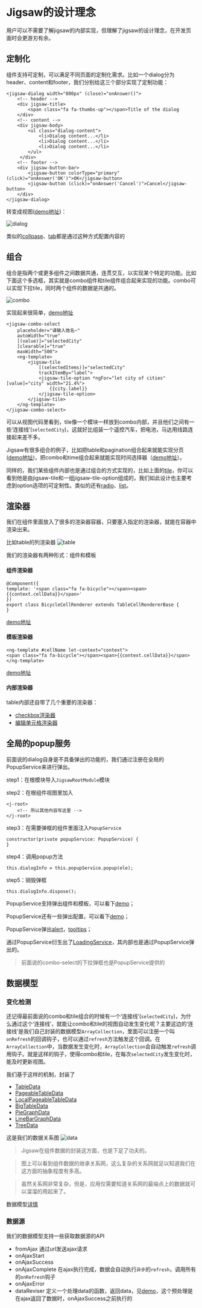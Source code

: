 # Jigsaw的设计理念

用户可以不需要了解jigsaw的内部实现，但理解了jigsaw的设计理念，在开发页面时会更游刃有余。

## 定制化

组件支持可定制，可以满足不同页面的定制化需求。比如一个dialog分为header、content和footer，我们分别给这三个部分实现了定制功能：

```
<jigsaw-dialog width="800px" (close)="onAnswer()">
    <!-- header -->
    <div jigsaw-title>
        <span class="fa fa-thumbs-up"></span>Title of the dialog
    </div>
    <!-- content -->
    <div jigsaw-body>
        <ul class="dialog-content">
            <li>Dialog content...</li>
            <li>Dialog content...</li>
            <li>Dialog content...</li>
        </ul>
     </div>
    <!-- footer -->
    <div jigsaw-button-bar>
        <jigsaw-button colorType="primary" (click)="onAnswer('OK')">OK</jigsaw-button>
        <jigsaw-button (click)="onAnswer('Cancel')">Cancel</jigsaw-button>
    </div>
</jigsaw-dialog>
```

转变成视图([demo地址](http://rdk.zte.com.cn/components/combo-select/demo#auto-width))：

![dialog](dialog.png "dialog")


类似的[collpase](http://rdk.zte.com.cn/components/collapse/demo)、[tab](http://rdk.zte.com.cn/components/tab/demo)都是通过这种方式配置内容的

## 组合

组合是指两个或更多组件之间数据共通，连贯交互，以实现某个特定的功能。比如下面这个多选框，其实就是combo组件和tile组件组合起来实现的功能。combo可以实现下拉tile，同时两个组件的数据是共通的。

![combo](combo.gif "combo")

实现起来很简单，[demo地址](http://rdk.zte.com.cn/components/combo-select/demo#auto-width)

```
<jigsaw-combo-select
    placeholder="请输入姓名~"
    autoWidth="true"
    [(value)]="selectedCity"
    [clearable]="true"
    maxWidth="500">
    <ng-template>
        <jigsaw-tile
            [(selectedItems)]="selectedCity"
            trackItemBy="label">
            <jigsaw-tile-option *ngFor="let city of cities" [value]="city" width="21.4%">
                {{city.label}}
            </jigsaw-tile-option>
        </jigsaw-tile>
    </ng-template>
</jigsaw-combo-select>
```

可以从视图代码里看到，tile像一个模块一样放到combo内部，并且他们之间有一些‘连接线’(`selectedCity`)，这就好比组装一个遥控汽车，把电池，马达用线路连接起来差不多。

Jigsaw有很多组合的例子，比如把table和pagination组合起来就能实现分页([demo地址](http://rdk.zte.com.cn/components/table/demo#local-paging-data))，把combo和time组合起来就能实现时间选择器（[demo地址](http://rdk.zte.com.cn/components/time/demo#with-combo-select)）。

同样的，我们某些组件内部也是通过组合的方式实现的，比如上面的[tile](http://rdk.zte.com.cn/components/tile/demo#full)，你可以看到他是由jigsaw-tile和一组jigsaw-tile-option组成的，我们如此设计也主要考虑到option选项的可定制性。类似的还有[radio](http://rdk.zte.com.cn/components/radio-group/demo#full)、[list](http://rdk.zte.com.cn/components/list/demo#full)。

## 渲染器

我们在组件里面放入了很多的渲染器容器，只要塞入指定的渲染器，就能在容器中渲染出来。

比如table的列渲染器
![table](table.png 'table')

我们的渲染器有两种形式：组件和模板

#### 组件渲染器

```
@Component({
template: '<span class="fa fa-bicycle"></span><span>{{context.cellData}}</span>'
})
export class BicycleCellRenderer extends TableCellRendererBase {
}
```

[demo地址](http://rdk.zte.com.cn/components/table/demo#renderer)

#### 模板渲染器

```
<ng-template #cellName let-context="context">
<span class="fa fa-bicycle"></span><span>{{context.cellData}}</span>
</ng-template>
```

[demo地址](http://rdk.zte.com.cn/components/table/demo#template-ref-renderer)

#### 内部渲染器

table内部还自带了几个重要的渲染器：

 - [checkbox渲染器](http://rdk.zte.com.cn/components/table/demo#checkbox-column)
 - [编辑单元格渲染器](http://rdk.zte.com.cn/components/table/demo#cell-editable)

## 全局的popup服务

前面说的dialog自身是不具备弹出的功能的，我们通过注册在全局的PopupService来进行弹出。

step1：在根模块导入`JigsawRootModule`模块

step2：在根组件视图里加入

```
<j-root>
    <!-- 所以其他内容写这里 -->
</j-root>
```

step3：在需要弹框的组件里面注入`PopupService`

```
constructor(private popupService: PopupService) {
}
```

step4：调用popup方法

```
this.dialogInfo = this.popupService.popup(ele);
```

step5：销毁弹框

```
this.dialogInfo.dispose();
```

PopupService支持弹出组件和模板，可以看下[demo](http://rdk.zte.com.cn/components/dialog/demo#misc)；

PopupService还有一些弹出配置，可以看下[demo](http://rdk.zte.com.cn/components/dialog/demo#popup-option)；

PopupService弹出[alert]()，[tooltips](http://rdk.zte.com.cn/components/tooltip/demo#dialog)；

通过PopupService衍生出了[LoadingService](http://rdk.zte.com.cn/components/loading/demo)，其内部也是通过PopupService弹出的。

> 前面说的combo-select的下拉弹框也是PopupService提供的

## 数据模型

### 变化检测

还记得最前面说的combo和tile组合的时候有一个‘连接线’(`selectedCity`)，为什么通过这个‘连接线’，就能让combo和tile的视图自动发生变化呢？主要这边的‘连接线’是我们自己封装的数据模型`ArrayCollection`，里面可以注册一个叫`onRefresh`的回调钩子，也可以通过`refresh`方法触发这个回调。在`ArrayCollection`中，当数据发生变化时，`ArrayCollection`会自动触发`refresh`调用钩子。就是这样的钩子，使得combo和tile，在每次`selectedCity`发生变化时，能及时更新视图。

我们基于这样的机制，封装了

 - [TableData](http://rdk.zte.com.cn/components/table/demo#data-from-ajax)
 - [PageableTableData](http://rdk.zte.com.cn/components/table/demo#pageable)
 - [LocalPageableTableData](http://rdk.zte.com.cn/components/table/demo#local-paging-data)
 - [BigTableData](http://rdk.zte.com.cn/components/table/demo#big-table)
 - [PieGraphData](http://rdk.zte.com.cn/components/graph/demo#pie)
 - [LineBarGraphData](http://rdk.zte.com.cn/components/graph/demo#line-bar-graph-ajax)
 - [TreeData](http://rdk.zte.com.cn/components/tree/demo#data-from-ajax)

这是我们的数据关系图
![data](data.png 'data')

 > Jigsaw在组件数据的封装这方面，也是下足了功夫的。

 > 图上可以看到组件数据的继承关系网，这么复杂的关系网就足以知道我们在这方面的抽象程度有多高。

 > 虽然关系网非常复杂，但是，应用仅需要知道关系网的最端点上的数据就可以溜溜的用起来了。

数据模型[详情](http://rdk.zte.com.cn/components/api/interface/IComponentData)

### 数据源

我们的数据模型支持一些获取数据源的API

 - fromAjax 通过url发送ajax请求
 - onAjaxStart 
 - onAjaxSuccess
 - onAjaxComplete 在ajax执行完成，数据会自动执行`异步`的`refresh`，调用所有的`onRefresh`钩子
 - onAjaxError
 - dataReviser 定义一个处理data的函数，返回data，见[demo](http://rdk.zte.com.cn/components/table/demo#checkbox-column-object-cell)，这个预处理是在ajax返回了数据时，onAjaxSuccess之前执行的


